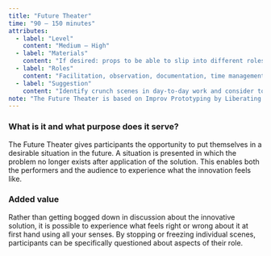 ```yaml
---
title: "Future Theater"
time: "90 – 150 minutes"
attributes:
  - label: "Level"
    content: "Medium – High"
  - label: "Materials"
    content: "If desired: props to be able to slip into different roles"
  - label: "Roles"
    content: "Facilitation, observation, documentation, time management"
  - label: "Suggestion"
    content: "Identify crunch scenes in day-to-day work and consider together with colleagues how they might be changed."
note: "The Future Theater is based on Improv Prototyping by Liberating Structures. Here, three levels of knowledge are tapped into simultaneously: explicit knowledge shared by participants; tacit knowledge discovered by observing other participants’ performance; and emerging knowledge, i.e. new ideas that emerge and are developed collaboratively. This powerful combination is a seriously fun exercise and can be the source of transformative experiences."
---
```


### What is it and what purpose does it serve?

The Future Theater gives participants the opportunity to put themselves in a desirable situation in the future. A situation is presented in which the problem no longer exists after application of the solution.
This enables both the performers and the audience to experience what the innovation feels like.

### Added value

Rather than getting bogged down in discussion about the innovative solution, it is possible to experience what feels right or wrong about it at first hand using all your senses. By stopping or freezing individual scenes, participants can be specifically questioned about aspects of their role.
